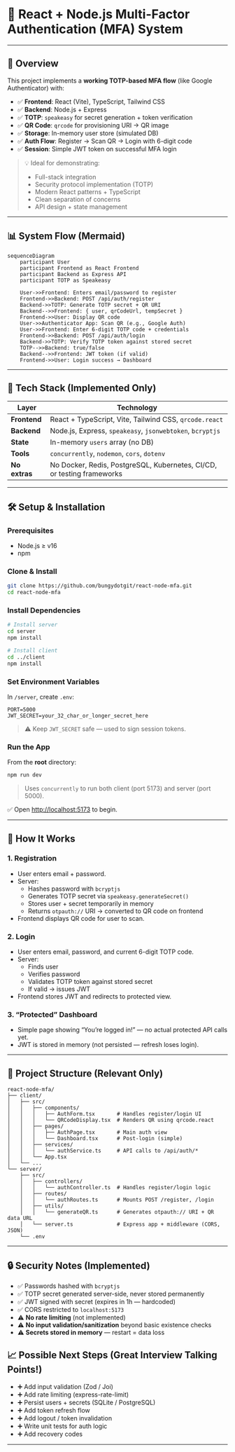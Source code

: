 # 🔐 React + Node.js Multi-Factor Authentication (MFA) System
---

## 🌟 Overview

This project implements a **working TOTP-based MFA flow** (like Google Authenticator) with:

- ✅ **Frontend**: React (Vite), TypeScript, Tailwind CSS
- ✅ **Backend**: Node.js + Express
- ✅ **TOTP**: `speakeasy` for secret generation + token verification
- ✅ **QR Code**: `qrcode` for provisioning URI → QR image
- ✅ **Storage**: In-memory user store (simulated DB)
- ✅ **Auth Flow**: Register → Scan QR → Login with 6-digit code
- ✅ **Session**: Simple JWT token on successful MFA login

> 💡 Ideal for demonstrating:  
> - Full-stack integration  
> - Security protocol implementation (TOTP)  
> - Modern React patterns + TypeScript  
> - Clean separation of concerns  
> - API design + state management

---

## 📊 System Flow (Mermaid)

```mermaid
sequenceDiagram
    participant User
    participant Frontend as React Frontend
    participant Backend as Express API
    participant TOTP as Speakeasy

    User->>Frontend: Enters email/password to register
    Frontend->>Backend: POST /api/auth/register
    Backend->>TOTP: Generate TOTP secret + QR URI
    Backend-->>Frontend: { user, qrCodeUrl, tempSecret }
    Frontend->>User: Display QR code
    User->>Authenticator App: Scan QR (e.g., Google Auth)
    User->>Frontend: Enter 6-digit TOTP code + credentials
    Frontend->>Backend: POST /api/auth/login
    Backend->>TOTP: Verify TOTP token against stored secret
    TOTP-->>Backend: true/false
    Backend-->>Frontend: JWT token (if valid)
    Frontend->>User: Login success → Dashboard
```

---

## 🧩 Tech Stack (Implemented Only)

| Layer        | Technology             |
|--------------|------------------------|
| **Frontend** | React + TypeScript, Vite, Tailwind CSS, `qrcode.react` |
| **Backend**  | Node.js, Express, `speakeasy`, `jsonwebtoken`, `bcryptjs` |
| **State**    | In-memory `users` array (no DB) |
| **Tools**    | `concurrently`, `nodemon`, `cors`, `dotenv` |
| **No extras**| No Docker, Redis, PostgreSQL, Kubernetes, CI/CD, or testing frameworks |

---

## 🛠️ Setup & Installation

### Prerequisites

- Node.js ≥ v16
- npm

### Clone & Install

```bash
git clone https://github.com/bungydotgit/react-node-mfa.git
cd react-node-mfa
```

### Install Dependencies

```bash
# Install server
cd server
npm install

# Install client
cd ../client
npm install
```

### Set Environment Variables

In `/server`, create `.env`:

```env
PORT=5000
JWT_SECRET=your_32_char_or_longer_secret_here
```

> ⚠️ Keep `JWT_SECRET` safe — used to sign session tokens.

### Run the App

From the **root** directory:

```bash
npm run dev
```

> Uses `concurrently` to run both client (port 5173) and server (port 5000).

✅ Open [http://localhost:5173](http://localhost:5173) to begin.

---

## 🔄 How It Works

### 1. Registration

- User enters email + password.
- Server:
  - Hashes password with `bcryptjs`
  - Generates TOTP secret via `speakeasy.generateSecret()`
  - Stores user + secret temporarily in memory
  - Returns `otpauth://` URI → converted to QR code on frontend
- Frontend displays QR code for user to scan.

### 2. Login

- User enters email, password, and current 6-digit TOTP code.
- Server:
  - Finds user
  - Verifies password
  - Validates TOTP token against stored secret
  - If valid → issues JWT
- Frontend stores JWT and redirects to protected view.

### 3. “Protected” Dashboard

- Simple page showing “You’re logged in!” — no actual protected API calls yet.
- JWT is stored in memory (not persisted — refresh loses login).

---

## 🧱 Project Structure (Relevant Only)

```
react-node-mfa/
├── client/
│   ├── src/
│   │   ├── components/
│   │   │   ├── AuthForm.tsx       # Handles register/login UI
│   │   │   └── QRCodeDisplay.tsx  # Renders QR using qrcode.react
│   │   ├── pages/
│   │   │   ├── AuthPage.tsx       # Main auth view
│   │   │   └── Dashboard.tsx      # Post-login (simple)
│   │   ├── services/
│   │   │   └── authService.ts     # API calls to /api/auth/*
│   │   └── App.tsx
│   └── ...
└── server/
    ├── src/
    │   ├── controllers/
    │   │   └── authController.ts  # Handles register/login logic
    │   ├── routes/
    │   │   └── authRoutes.ts      # Mounts POST /register, /login
    │   ├── utils/
    │   │   └── generateQR.ts      # Generates otpauth:// URI + QR data URL
    │   └── server.ts              # Express app + middleware (CORS, JSON)
    └── .env
```

---

## 🔒 Security Notes (Implemented)

- ✅ Passwords hashed with `bcryptjs`
- ✅ TOTP secret generated server-side, never stored permanently
- ✅ JWT signed with secret (expires in 1h — hardcoded)
- ✅ CORS restricted to `localhost:5173`
- ⚠️ **No rate limiting** (not implemented)
- ⚠️ **No input validation/sanitization** beyond basic existence checks
- ⚠️ **Secrets stored in memory** — restart = data loss


## 📈 Possible Next Steps (Great Interview Talking Points!)

- ➕ Add input validation (Zod / Joi)
- ➕ Add rate limiting (express-rate-limit)
- ➕ Persist users + secrets (SQLite / PostgreSQL)
- ➕ Add token refresh flow
- ➕ Add logout / token invalidation
- ➕ Write unit tests for auth logic
- ➕ Add recovery codes

---
